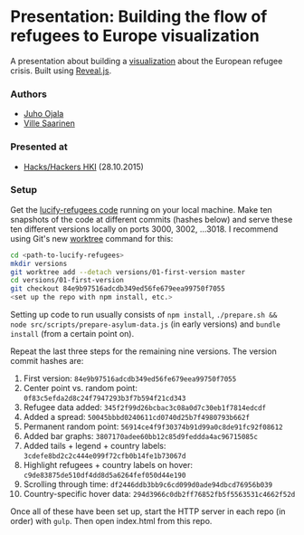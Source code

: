 # Presentation: Building the flow of refugees to Europe visualization

A presentation about building a [visualization](http://lucify.com/the-flow-towards-europe/) about the European refugee crisis. Built using [Reveal.js](https://github.com/hakimel/reveal.js/).

### Authors

- [Juho Ojala](https://twitter.com/ojalajuho)
- [Ville Saarinen](https://twitter.com/vsaarinen)

### Presented at

- [Hacks/Hackers HKI](http://facebook.com/events/699745113494075/) (28.10.2015)

### Setup

Get the [lucify-refugees code](https://gitlab.com/lucify/lucify-refugees) running on your local machine. Make ten snapshots of the code at different commits (hashes below) and serve these ten different versions locally on ports 3000, 3002, ...3018. I recommend using Git's new [worktree](https://git-scm.com/docs/git-worktree) command for this:

```bash
cd <path-to-lucify-refugees>
mkdir versions
git worktree add --detach versions/01-first-version master
cd versions/01-first-version
git checkout 84e9b97516adcdb349ed56fe679eea99750f7055
<set up the repo with npm install, etc.>
```

Setting up code to run usually consists of `npm install`, `./prepare.sh && node src/scripts/prepare-asylum-data.js` (in early versions) and `bundle install` (from a certain point on).

Repeat the last three steps for the remaining nine versions. The version commit hashes are:

1. First version: `84e9b97516adcdb349ed56fe679eea99750f7055`
2. Center point vs. random point: `0f83c5efda2d8c24f7947293b3f7b594f21cd343`
3. Refugee data added: `345f2f99d26bcbac3c08a0d7c30eb1f7814edcdf`
4. Added a spread: `50045bbbd0240611cd0740d25b7f4980793b662f`
5. Permanent random point: `56914ce4f9f30374b91d99a0c8de91fc92f08612`
6. Added bar graphs: `3807170adee60bb12c85d9feddda4ac96715085c`
7. Added tails + legend + country labels: `3cdefe8bd2c2c444e099f72cfb0b14fe1b73067d`
8. Highlight refugees + country labels on hover: `c9de83875de510df4dd8d5a6264fef050d44e190`
9. Scrolling through time: `df2446ddb3bb9c6cd099d0ade94dbcd76956b039`
10. Country-specific hover data: `294d3966c0db2ff76852fb5f5563531c4662f52d`

Once all of these have been set up, start the HTTP server in each repo (in order) with `gulp`. Then open index.html from this repo.
